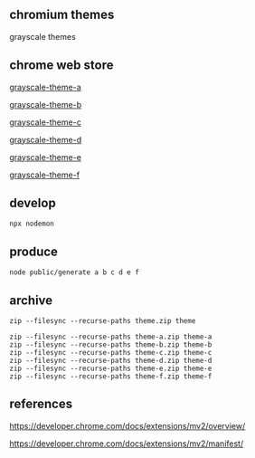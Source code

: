 
## chromium themes

grayscale themes

## chrome web store

[grayscale-theme-a](https://chrome.google.com/webstore/detail/meoofmdfjbnfmaahcobjgblhndicnkkc)

[grayscale-theme-b](https://chrome.google.com/webstore/detail/hhogopapidbkidbecnokjchibokgcehh)

[grayscale-theme-c](https://chrome.google.com/webstore/detail/klmacoccldkhbcdmkenjjlhagakfoknc)

[grayscale-theme-d](https://chrome.google.com/webstore/detail/gegofpbdcjlnpkpalkpjelbabkdhhcab)

[grayscale-theme-e](https://chrome.google.com/webstore/detail/aoemklilpaniidbikgkpeojbebecmfcj)

[grayscale-theme-f](https://chrome.google.com/webstore/detail/glhikdnhmkbjgicehiodllcdidjiggcf)

## develop

```shell
npx nodemon
```

## produce

```shell
node public/generate a b c d e f
```

## archive

```shell
zip --filesync --recurse-paths theme.zip theme
```

```shell
zip --filesync --recurse-paths theme-a.zip theme-a
zip --filesync --recurse-paths theme-b.zip theme-b
zip --filesync --recurse-paths theme-c.zip theme-c
zip --filesync --recurse-paths theme-d.zip theme-d
zip --filesync --recurse-paths theme-e.zip theme-e
zip --filesync --recurse-paths theme-f.zip theme-f
```

## references

https://developer.chrome.com/docs/extensions/mv2/overview/

https://developer.chrome.com/docs/extensions/mv2/manifest/
